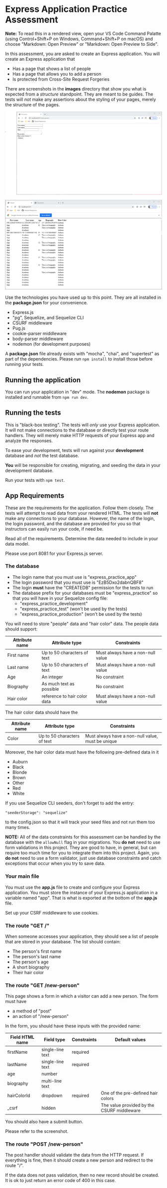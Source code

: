 # Express Application Practice Assessment

**Note:** To read this in a rendered view, open your VS Code Command Palatte
(using Control+Shift+P on Windows, Command+Shift+P on macOS) and choose
"Markdown: Open Preview" or "Markdown: Open Preview to Side".

In this assessment, you are asked to create an Express application. You will
create an Express application that

* Has a page that shows a list of people
* Has a page that allows you to add a person
* Is protected from Cross-Site Request Forgeries

There are screenshots in the **images** directory that show you what is
expected from a _structure_ standpoint. They are meant to be guides. The tests
will _not_ make any assertions about the styling of your pages, merely the
structure of the pages.

![Main page](./images/new-person-screen.png)

![Form page](./images/person-list-screen.png)

Use the technologies you have used up to this point. They are all installed in
the **package.json** for your convenience.

* Express.js
* "pg", Sequelize, and Sequelize CLI
* CSURF middleware
* Pug.js
* cookie-parser middleware
* body-parser middleware
* nodemon (for development purposes)

A **package.json** file already exists with "mocha", "chai", and "supertest"
as part of the dependencies. Please run `npm install` to install those before
running your tests.

## Running the application

You can run your application in "dev" mode. The **nodemon** package is installed
and runnable from `npm run dev`.

## Running the tests

This is "black-box testing". The tests will _only_ use your Express application.
It will not make connections to the database or directly test your route
handlers. They will merely make HTTP requests of your Express app and analyze
the responses.

To ease your development, tests will run against your **development** database
and _not_ the test database.

**You** will be responsible for creating, migrating, and seeding the data in
your development database.

Run your tests with `npm test`.

## App Requirements

These are the requirements for the application. Follow them closely. The tests
will attempt to read data from your rendered HTML. The tests will **not** make
any connections to your database. However, the name of the login, the login
password, and the database are provided for you so that instructors can easily
run your code, if need be.

Read all of the requirements. Determine the data needed to include in your data
model.

Please use port 8081 for your Express.js server.

### The database

* The login name that you must use is "express_practice_app"
* The login password that you must use is "EzB5Dxo2dabnQBF8"
* The login **must** have the "CREATEDB" permission for the tests to run
* The database prefix for your databases must be "express_practice" so that you
  will have in your Sequelize config file:
  * "express_practice_development"
  * "express_practice_test" (won't be used by the tests)
  * "express_practice_production" (won't be used by the tests)

You will need to store "people" data and "hair color" data. The people data
should support:

| Attribute name | Attribute type               | Constraints                       |
|----------------|------------------------------|-----------------------------------|
| First name     | Up to 50 characters of text  | Must always have a non-null value |
| Last name      | Up to 50 characters of text  | Must always have a non-null value |
| Age            | An integer                   | No constraint                     |
| Biography      | As much text as possible     | No constraint                     |
| Hair color     | reference to hair color data | Must always have a non-null value |

The hair color data should have the

| Attribute name | Attribute type              | Constraints                                       |
|----------------|-----------------------------|---------------------------------------------------|
| Color          | Up to 50 characters of text | Must always have a non-null value, must be unique |

Moreover, the hair color data must have the following pre-defined data in it

* Auburn
* Black
* Blonde
* Brown
* Other
* Red
* White

If you use Sequelize CLI seeders, don't forget to add the entry:

```
"seederStorage": "sequelize"
```

to the config.json so that it will track your seed files and not run them too
many times.

**NOTE:** All of the data constraints for this assessment can be handled by the
database with the `allowNull` flag in your migrations. You **do not** need to
use form validations in this project. They are good to have, in general, but can
require too much time for you to integrate them into this project. Again, you
**do not** need to use a form validator, just use database constraints and catch
exceptions that occur when you try to save data.

### Your main file

You must use the **app.js** file to create and configure your Express
application. You must store the instance of your Express.js application in a
variable named "app". That is what is exported at the bottom of the **app.js**
file.

Set up your CSRF middleware to use cookies.

### The route "GET /"

When someone accesses your application, they should see a list of people that
are stored in your database. The list should contain:

* The person's first name
* The person's last name
* The person's age
* A short biography
* Their hair color

### The route "GET /new-person"

This page shows a form in which a visitor can add a new person. The form must
have

* a method of "post"
* an action of "/new-person"

In the form, you should have these inputs with the provided name:

| Field HTML name | Field type       | Constraints | Default values                             |
|-----------------|------------------|-------------|--------------------------------------------|
| firstName       | single-line text | required    |                                            |
| lastName        | single-line text | required    |                                            |
| age             | number           |             |                                            |
| biography       | multi-line text  |             |                                            |
| hairColorId     | dropdown         | required    | One of the pre-defined hair colors         |
| _csrf           | hidden           |             | The value provided by the CSURF middleware |

You should also have a submit button.

Please refer to the screenshot.

### The route "POST /new-person"

The post handler should validate the data from the HTTP request. If everything
is fine, then it should create a new person and redirect to the route "/".

If the data does not pass validation, then no new record should be created. It
is ok to just return an error code of 400 in this case.
